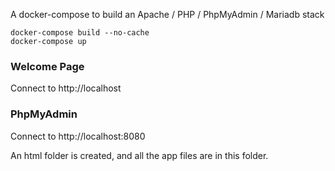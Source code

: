 A docker-compose to build an Apache / PHP / PhpMyAdmin / Mariadb stack

```
docker-compose build --no-cache
docker-compose up
```

### Welcome Page

Connect to http://localhost

### PhpMyAdmin

Connect to http://localhost:8080

An html folder is created, and all the app files are in this folder.